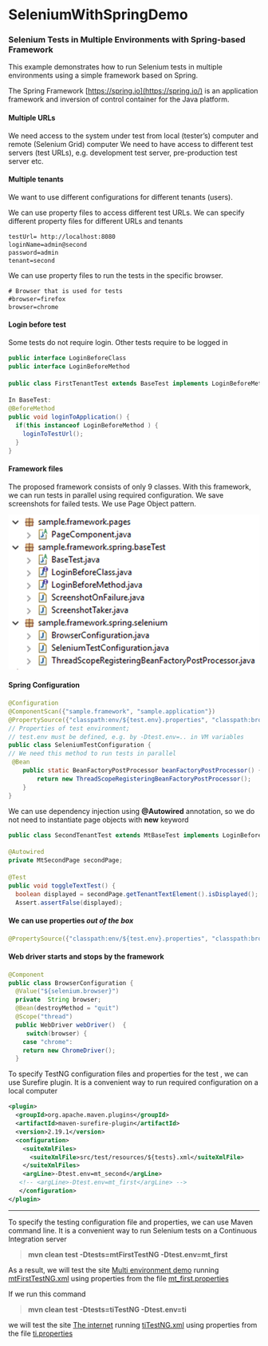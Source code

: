 # SeleniumWithSpringDemo

### Selenium Tests in Multiple Environments with Spring-based Framework

This example demonstrates how to run Selenium tests in multiple environments using a simple framework based on Spring.

The Spring Framework [https://spring.io](https://spring.io/) is an application framework and inversion of control container for the Java platform. 

#### Multiple URLs
We need access to the system under test from local (tester’s) computer and remote (Selenium Grid) computer
We need to have access to different test servers (test URLs), e.g. development test server, pre-production test server etc. 

#### Multiple tenants
We want to use different configurations for different tenants (users).

We can use property files to access different test URLs. 
We can specify different property files for different URLs and tenants

```
testUrl= http://localhost:8080 
loginName=admin@second
password=admin
tenant=second
```

We can use property files to run the tests in the specific browser. 

```
# Browser that is used for tests
#browser=firefox
browser=chrome
```

#### Login before test

Some tests do not require login. Other tests require to be logged in

``` java
public interface LoginBeforeClass
public interface LoginBeforeMethod

public class FirstTenantTest extends BaseTest implements LoginBeforeMethod{

In BaseTest:
@BeforeMethod
public void loginToApplication() {
  if(this instanceof LoginBeforeMethod ) {
    loginToTestUrl();
  }
}
```

#### Framework files
The proposed framework consists of only 9 classes. With this framework, we can run tests in parallel using required configuration. We save screenshots for failed tests. We use Page Object pattern.

<img src='/src/main/resources/FrameworkClasses.png'>

#### Spring Configuration

``` java
@Configuration
@ComponentScan({"sample.framework", "sample.application"})
@PropertySource({"classpath:env/${test.env}.properties", "classpath:browser.properties"})
// Properties of test environment;
// test.env must be defined, e.g. by -Dtest.env=.. in VM variables
public class SeleniumTestConfiguration {
// We need this method to run tests in parallel
 @Bean
    public static BeanFactoryPostProcessor beanFactoryPostProcessor() {
        return new ThreadScopeRegisteringBeanFactoryPostProcessor();
    }
}
```

We can use dependency injection using **@Autowired**  annotation, so we do not need to instantiate page objects with **new** keyword

``` java
public class SecondTenantTest extends MtBaseTest implements LoginBeforeMethod {

@Autowired
private MtSecondPage secondPage;

@Test
public void toggleTextTest() {
  boolean displayed = secondPage.getTenantTextElement().isDisplayed();
  Assert.assertFalse(displayed);

```

#### We can use properties _out of the box_
``` java
@PropertySource({"classpath:env/${test.env}.properties", "classpath:browser.properties"})
```

#### Web driver starts and stops by the framework
``` java
@Component
public class BrowserConfiguration {
  @Value("${selenium.browser}")
  private  String browser;
  @Bean(destroyMethod = "quit")
  @Scope("thread") 
  public WebDriver webDriver()  { 
     switch(browser) {
    case "chrome":
	return new ChromeDriver();
  }
```


To specify TestNG configuration files and properties for the test , we can use Surefire plugin. It is a convenient way to run required configuration on a local computer

``` xml
<plugin>
  <groupId>org.apache.maven.plugins</groupId>
  <artifactId>maven-surefire-plugin</artifactId>
  <version>2.19.1</version>
  <configuration>
    <suiteXmlFiles>
      <suiteXmlFile>src/test/resources/${tests}.xml</suiteXmlFile>
    </suiteXmlFiles>
    <argLine>-Dtest.env=mt_second</argLine>
   <!-- <argLine>-Dtest.env=mt_first</argLine> -->
   </configuration>
</plugin>
```
---
To specify the testing configuration file and properties, we can use Maven command line. It is a convenient way to run Selenium tests on a Continuous Integration server

>  **mvn clean test -Dtests=mtFirstTestNG -Dtest.env=mt_first**

As a result, we will test the site [Multi environment demo](/src/test/resources/demo/multiEnv.html) running [mtFirstTestNG.xml](/src/test/resources/mtFirstTestNG.xml "TestNG configuration") using properties from the file [mt_first.properties](/src/test/resources/env/mt_first.properties)
 

If we run this command
> **mvn clean test -Dtests=tiTestNG -Dtest.env=ti**

we will test the site  [The internet](http://the-internet.herokuapp.com/) running [tiTestNG.xml](/src/test/resources/tiTestNG.xml "TestNG configuration") using properties from the file [ti.properties](/src/test/resources/env/ti.properties)








